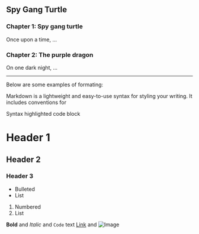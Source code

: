 ## Spy Gang Turtle 

### Chapter 1: Spy gang turtle 
Once upon a time, ...

### Chapter 2: The purple dragon 
On one dark night, ...




--- 

Below are some examples of formating:

Markdown is a lightweight and easy-to-use syntax for styling your writing. It includes conventions for

Syntax highlighted code block

# Header 1
## Header 2
### Header 3

- Bulleted
- List

1. Numbered
2. List

**Bold** and _Italic_ and `Code` text
[Link](url) and ![Image](src)

